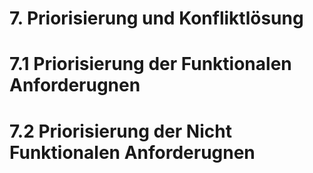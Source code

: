 # 7. Priorisierung und Konfliktlösung

# 7.1 Priorisierung der Funktionalen Anforderugnen

# 7.2 Priorisierung der Nicht Funktionalen Anforderugnen

